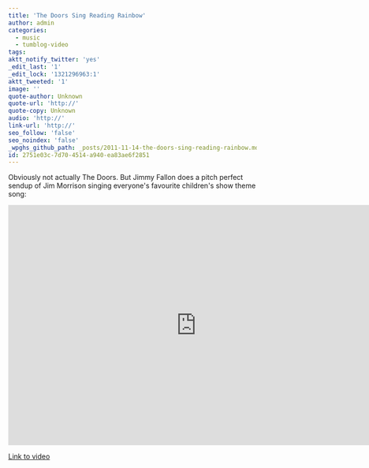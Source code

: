 ```yaml
---
title: 'The Doors Sing Reading Rainbow'
author: admin
categories:
  - music
  - tumblog-video
tags: 
aktt_notify_twitter: 'yes'
_edit_last: '1'
_edit_lock: '1321296963:1'
aktt_tweeted: '1'
image: ''
quote-author: Unknown
quote-url: 'http://'
quote-copy: Unknown
audio: 'http://'
link-url: 'http://'
seo_follow: 'false'
seo_noindex: 'false'
_wpghs_github_path: _posts/2011-11-14-the-doors-sing-reading-rainbow.md
id: 2751e03c-7d70-4514-a940-ea83ae6f2851
---
```

<p>Obviously not actually The Doors. But Jimmy Fallon does a pitch perfect sendup of Jim Morrison singing everyone's favourite children's show theme song:</p>
<p><iframe id="NBC Video Widget" width="761" height="487" src="http://www.nbc.com/assets/video/widget/widget.html?vid=1368107" frameborder="0"></iframe></p>
<p><a href="http://www.latenightwithjimmyfallon.com/blogs/2011/11/the-doors-sing-reading-rainbow-theme/">Link to video</a></p>
